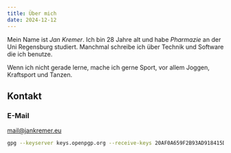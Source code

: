 ```yaml
---
title: Über mich
date: 2024-12-12
---
```


Mein Name ist _Jan Kremer_. Ich bin 28 Jahre alt und habe _Pharmazie_ an der Uni Regensburg studiert. Manchmal schreibe ich über Technik und Software die ich benutze.

Wenn ich nicht gerade lerne, mache ich gerne Sport, vor allem Joggen, Kraftsport und Tanzen.

## Kontakt

### E-Mail

[mail@jankremer.eu](mailto:mail@jankremer.eu)

```bash
gpg --keyserver keys.openpgp.org --receive-keys 20AF0A659F2B93AD918415D1A7DA689CB3B078EC
```
